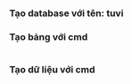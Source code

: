 ### Tạo database với tên: tuvi
### Tạo bảng với cmd
```php artisan migrate:refresh
```

### Tạo dữ liệu với cmd
```php artisan migrate:refresh --seed
```